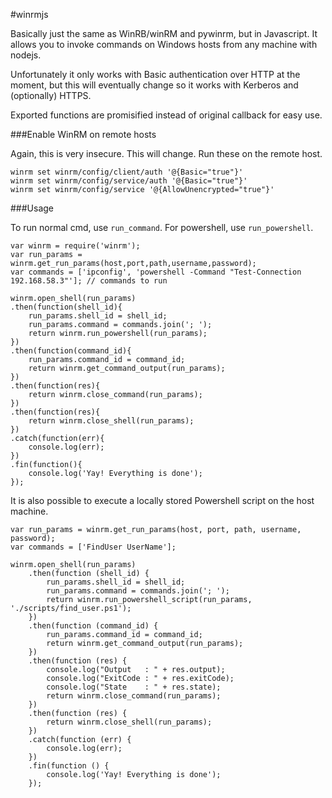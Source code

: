 #winrmjs

Basically just the same as WinRB/winRM and pywinrm, but in Javascript. It allows you to invoke commands on Windows hosts from any machine with nodejs.

Unfortunately it only works with Basic authentication over HTTP at the moment, but this will eventually change so it works with Kerberos and (optionally) HTTPS.

Exported functions are promisified instead of original callback for easy use.

###Enable WinRM on remote hosts

Again, this is very insecure. This will change. Run these on the remote host.

```
winrm set winrm/config/client/auth '@{Basic="true"}'
winrm set winrm/config/service/auth '@{Basic="true"}'
winrm set winrm/config/service '@{AllowUnencrypted="true"}'
```

###Usage

To run normal cmd, use `run_command`.
For powershell, use `run_powershell`.

```
var winrm = require('winrm');
var run_params = winrm.get_run_params(host,port,path,username,password);
var commands = ['ipconfig', 'powershell -Command "Test-Connection 192.168.58.3"']; // commands to run

winrm.open_shell(run_params)
.then(function(shell_id){
    run_params.shell_id = shell_id;
    run_params.command = commands.join('; ');
    return winrm.run_powershell(run_params);
})
.then(function(command_id){
    run_params.command_id = command_id;
    return winrm.get_command_output(run_params);
})
.then(function(res){
    return winrm.close_command(run_params);
})
.then(function(res){
    return winrm.close_shell(run_params);
})
.catch(function(err){
    console.log(err);
})
.fin(function(){
    console.log('Yay! Everything is done');
});

```

It is also possible to execute a locally stored Powershell script on the host machine.
```
var run_params = winrm.get_run_params(host, port, path, username, password);
var commands = ['FindUser UserName'];

winrm.open_shell(run_params)
    .then(function (shell_id) {
        run_params.shell_id = shell_id;
        run_params.command = commands.join('; ');
        return winrm.run_powershell_script(run_params, './scripts/find_user.ps1');
    })
    .then(function (command_id) {
        run_params.command_id = command_id;
        return winrm.get_command_output(run_params);
    })
    .then(function (res) {
        console.log("Output   : " + res.output);
        console.log("ExitCode : " + res.exitCode);
        console.log("State    : " + res.state);
        return winrm.close_command(run_params);
    })
    .then(function (res) {
        return winrm.close_shell(run_params);
    })
    .catch(function (err) {
        console.log(err);
    })
    .fin(function () {
        console.log('Yay! Everything is done');
    });
```

